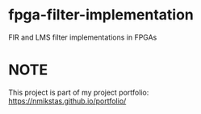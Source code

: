 # fpga-filter-implementation
FIR and LMS filter implementations in FPGAs

# NOTE
This project is part of my project portfolio: https://nmikstas.github.io/portfolio/
